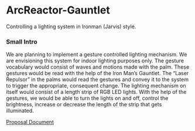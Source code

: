 # ArcReactor-Gauntlet
Controlling a lighting system in Ironman (Jarvis) style.

### Small Intro
We are planning to implement a gesture controlled lighting
mechanism. We are envisioning this system for indoor lighting purposes
only. The gesture vocabulary would consist of waves and motions made
with the palm. These gestures would be read with the help of the Iron
Man’s Gauntlet. The “Laser Repulsor” in the palms would read the
gestures and convey it to the system to trigger the appropriate,
consequent change. The lighting mechanism on itself would consist of a
length strip of RGB LED lights. With the help of the gestures, we would
be able to turn the lights on and off, control the brightness, increase
or decrease the length of the strip that gets illuminated.

[Proposal Document](https://github.com/nathan5x/ArcReactor-Gauntlet/blob/master/Docs/ArcReactor_Proposal.pdf)

